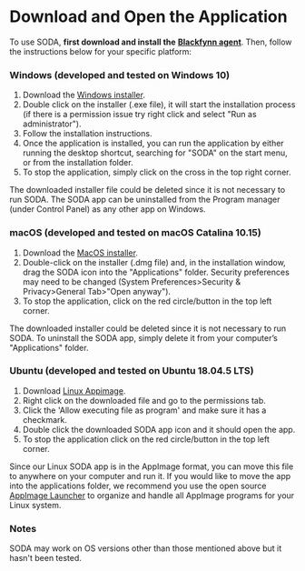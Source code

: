 # Download and Open the Application
To use SODA, **first download and install the** [**Blackfynn agent**](https://developer.blackfynn.io/agent/index.html). Then, follow the instructions below for your specific platform:

### **Windows** (developed and tested on Windows 10)
1. Download the [Windows installer](https://github.com/bvhpatel/SODA/releases/download/v4.0.0-beta/SODA-4.0.0-beta.exe).
2. Double click on the installer (.exe file), it will start the installation process (if there is a permission issue try 
 right click and select "Run as administrator").
3. Follow the installation instructions.
4. Once the application is installed, you can run the application by either running the desktop shortcut, searching for "SODA" on the start menu, or from the installation folder.
5. To stop the application, simply click on the cross in the top right corner.

The downloaded installer file could be deleted since it is not necessary to run SODA. The SODA app can be uninstalled from the Program manager (under Control Panel) as any other app on Windows.

### **macOS** (developed and tested on macOS Catalina 10.15)
1. Download the [MacOS installer](https://github.com/bvhpatel/SODA/releases/download/v4.0.0-beta/SODA-4.0.0-beta.dmg).
2. Double-click on the installer (.dmg file) and, in the installation window, drag the SODA icon into the "Applications" folder. Security preferences may need to be changed (System Preferences>Security & Privacy>General Tab>"Open anyway").
3. To stop the application, click on the red circle/button in the top left corner.

The downloaded installer could be deleted since it is not necessary to run SODA. To uninstall the SODA app, simply delete it from your computer’s "Applications" folder.

### **Ubuntu** (developed and tested on Ubuntu 18.04.5 LTS)
1. Download [Linux Appimage](https://github.com/bvhpatel/SODA/releases/download/v4.0.0-beta/SODA-4.0.0-beta.AppImage).
2. Right click on the downloaded file and go to the permissions tab.
3. Click the 'Allow executing file as program' and make sure it has a checkmark.
3. Double click the downloaded SODA app icon and it should open the app.
6. To stop the application click on the red circle/button in the top left corner.

Since our Linux SODA app is in the AppImage format, you can move this file to anywhere on your computer and run it. If you would like to move the app into the applications folder, we recommend you use the open source [AppImage Launcher](https://github.com/TheAssassin/AppImageLauncher) to organize and handle all AppImage programs for your Linux system.

### Notes

SODA may work on OS versions other than those mentioned above but it hasn't been tested.